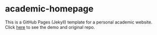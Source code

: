 # academic-homepage

This is a GitHub Pages (Jekyll) template for a personal academic website. 
Click [here](https://luost.me/academic-homepage/) to see the demo and original repo.
